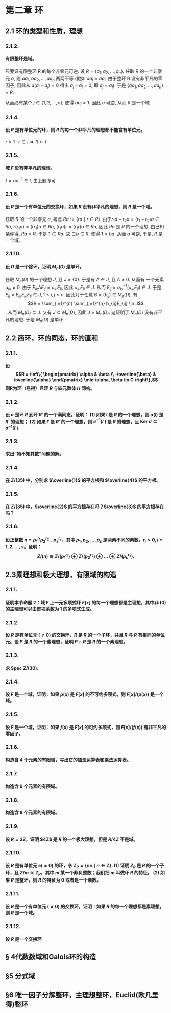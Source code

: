 # 第二章 环 
## 2.1 环的类型和性质，理想

### 2.1.2. 
#### 有限整环是域。
只要证有限整环 R 的每个非零元可逆. 设 $R = \{a_1, a_2, \dots, a_n\}$. 任取 R 的一个非零元 $a$, 则 $aa_1, aa_2, \dots, aa_n$ 两两不等 (假如 $aa_j = aa_l$, 由于整环 R 没有非平凡的零因子, 因此从 $a(a_j - a_l) = 0$ 得出 $a_j - a_l = 0$, 即 $a_j = a_l$). 于是
$\{aa_1, aa_2, \dots, aa_n\} = R$.

从而必有某个 $j \in \{1, 2, \dots, n\}$, 使得 $aa_j = 1$. 因此 $a$ 可逆, 从而 R 是一个域.

### 2.1.4. 
#### 设 $R$ 是有单位元的环，则 $R$ 的每一个非平凡的理想都不能含有单位元。
$r=1\cdot r\in I \Rightarrow R \subset I$ 

### 2.1.5. 
#### 域 $F$ 没有非平凡的理想。
$1=aa^{-1}\in I,$ 由上题即可 

### 2.1.6. 
#### 设 $R$ 是一个有单位元的交换环，如果 $R$ 没有非平凡的理想，则 $R$ 是一个域。
任取 $R$ 的一个非零元 $a$, 考虑 $Ra := \{ra \mid r \in R\}$. 由于$r_1a - r_2a = (r_1 - r_2)a \in Ra$, $r(r_1a) = (rr_1)a \in Ra$, $(r_1a)r = (r_1r)a \in Ra$,
因此 $Ra$ 是 $R$ 的一个理想. 由已知条件得, $Ra = R$. 于是 $1 \in Ra$. 故 $\exists  b \in R$, 使得 $1 = ba$. 从而 $a$ 可逆, 于是, $R$ 是一个域.

### 2.1.10. 
#### 设 $D$ 是一个除环，证明 $M_n(D)$ 是单环。
任取 $M_n(D)$ 的一个理想 $J$, 且 $J \neq \{0\}$. 于是有 $A \in J$, 且 $A \neq 0$. 从而有 一个元素 $a_{kl} \neq 0$. 由于 $E_{ik}AE_{lj} = a_{kl}E_{ij}$, 因此 $a_{kl}E_{ij} \in J$. 从而 $E_{ij} = a_{kl}^{-1}(a_{kl}E_{ij}) \in J$. 于是 $E_{ij} = E_{ik}E_{kl}E_{lj} \in J, 1 \leq i, j \leq n$. 因此对于任意 $B = (b_{ij}) \in M_n(D)$, 有 $$B = \sum_{i=1}^{n} \sum_{j=1}^{n} b_{ij}E_{ij} \in J$$.  从而 $M_n(D) \subseteq J$. 又有 $J \subseteq M_n(D)$, 因此 $J = M_n(D)$. 这证明了 $M_n(D)$ 没有非平凡的理想. 于是 $M_n(D)$ 是单环.





## 2.2 商环，环的同态，环的直和

### 2.1.1. 
#### 设$$R = \left\{ \begin{pmatrix} \alpha & \beta \\ -\overline{\beta} & \overline{\alpha} \end{pmatrix} \mid \alpha, \beta \in C \right\},$$则R为环（易得）且环 $R$ 与四元数体 $H$ 同构。

### 2.1.2. 
#### 设 $\sigma$ 是环 $R$ 到环 $R'$ 的一个满同态。证明：    (1) 如果 $I$ 是 $R$ 的一个理想，则 $\sigma(I)$ 是 $R'$ 的理想；    (2) 如果 $I'$ 是 $R'$ 的一个理想，则 $\sigma^{-1}(I')$ 是 $R$ 的理想，且 $\text{Ker } \sigma \subseteq \sigma^{-1}(I')$.


### 2.1.3. 
#### 求出“物不知其数”问题的解。
### 2.1.4. 
#### 在 $Z/(35)$ 中，分别求 $\overline{1}$ 的平方根和 $\overline{4}$ 的平方根。
### 2.1.5. 
#### 在 $Z/(35)$ 中，$\overline{2}$ 的平方根存在吗？$\overline{3}$ 的平方根存在吗？
### 2.1.6. 
#### 设正整数 $n = p_1^{r_1} p_2^{r_2} \dots p_s^{r_s}$，其中 $p_1, p_2, \dots, p_s$ 是两两不同的素数，$r_i > 0, i = 1, 2, \dots, s$。证明：$$    Z/(n) \cong Z/(p_1^{r_1}) \oplus Z/(p_2^{r_2}) \oplus \dots \oplus Z/(p_s^{r_s}).    $$

## 2.3素理想和极大理想，有限域的构造

### 2.1.1. 
#### 证明本节命题 2：域 $F$ 上一元多项式环 $F[x]$ 的每一个理想都是主理想，其中非 (0) 的主理想可以由首项系数为 1 的多项式生成。
### 2.1.2. 
#### 设 $R$ 是有单位元 ($\neq 0$) 的交换环，$R$ 是 $R$ 的一个子环，并且 $R$ 与 $R$ 有相同的单位元。设 $P$ 是 $R$ 的一个素理想，证明 $P \cap R$ 是 $R$ 的一个素理想。
### 2.1.3. 
#### 求 $\text{Spec } Z/(30)$.
### 2.1.4. 
#### 设 $F$ 是一个域，证明：如果 $p(x)$ 是 $F[x]$ 的不可约多项式，则 $F[x]/(p(x))$ 是一个域。
### 2.1.5. 
#### 设 $F$ 是一个域，证明：如果 $f(x)$ 是 $F[x]$ 的可约多项式，则 $F[x]/(f(x))$ 有非平凡的零因子。
### 2.1.6. 
#### 构造含 4 个元素的有限域，写出它的加法运算表和乘法运算表。
### 2.1.7. 
#### 构造含 9 个元素的有限域。
### 2.1.8. 
#### 构造含 8 个元素的有限域。
### 2.1.9. 
#### 设 $R = 2Z$，证明 \$4Z$ 是 $R$ 的一个极大理想，但是 $R/4Z$ 不是域。
### 2.1.10. 
#### 设 $R$ 是有单位元 $e (\neq 0)$ 的环，令 $Z_R = \{ne \mid n \in Z\}$.    (1) 证明 $Z_R$ 是 $R$ 的一个子环，且 $Z/m \cong Z_R$，其中 $m$ 某一个非负整数；我们把 $m$ 叫做环 $R$ 的特征。  (2) 如果 $R$ 是整环，则 $R$ 的特征为 0 或者是一个素数。
### 2.1.11. 
#### 设 $R$ 是一个有单位元 ($\neq 0$) 的交换环，证明：如果 $R$ 的每一个理想都是素理想，则 $R$ 是一个域。
### 2.1.12. 
#### 设 $R$ 是一个交换环


## § 4代数数域和Galois环的构造



## §5 分式域




## §6 唯一因子分解整环，主理想整环，Euclid(欧几里得)整环



